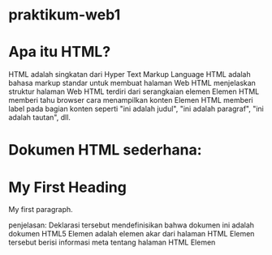 # praktikum-web1
# Apa itu HTML?
HTML adalah singkatan dari Hyper Text Markup Language
HTML adalah bahasa markup standar untuk membuat halaman Web
HTML menjelaskan struktur halaman Web
HTML terdiri dari serangkaian elemen
Elemen HTML memberi tahu browser cara menampilkan konten
Elemen HTML memberi label pada bagian konten seperti "ini adalah judul", "ini adalah paragraf", "ini adalah tautan", dll.
# Dokumen HTML sederhana:
  <!DOCTYPE html>
<html>
<head>
<title> Page Title </title>
</head>
<body>
<h1>My First Heading</h1>
<p>My first paragraph.</p>
</body>
</html>
  penjelasan:
Deklarasi tersebut <!DOCTYPE html>mendefinisikan bahwa dokumen ini adalah dokumen HTML5
Elemen <html>adalah elemen akar dari halaman HTML
Elemen tersebut <head>berisi informasi meta tentang halaman HTML
Elemen <title>menentukan judul untuk halaman HTML (yang ditampilkan di bilah judul browser atau di tab halaman)
Elemen <body>mendefinisikan badan dokumen, dan merupakan wadah untuk semua konten yang terlihat, seperti judul, paragraf, gambar, hyperlink, tabel, daftar, dll.
Elemen <h1>mendefinisikan judul besar
Elemen <p>mendefinisikan paragraf
  
# Apa itu Elemen HTML?
Elemen HTML ditentukan oleh tag awal, beberapa konten, dan tag akhir:
< tagname > Konten ada di sini... < /tagname >
Elemen HTML adalah segalanya mulai dari tag awal hingga tag akhir:
<h1> Judul Pertama Saya </h1>​​
< p > Paragraf pertama saya. < /p >
Elemen HTML dapat disarangkan (artinya elemen dapat berisi elemen lain).
Semua dokumen HTML terdiri dari elemen HTML bersarang.
Contoh berikut berisi empat elemen HTML ( <html>, <body>, <h1> dan <p>) 
Elemennya <html>adalah elemen root dan mendefinisikan keseluruhan dokumen HTML. Ini memiliki tag awal <html>dan tag akhir </html>.
Lalu, di dalam <html>elemen tersebut terdapat <body> elemen  
Elemen <body>mendefinisikan isi dokumen. Ini memiliki tag awal <body>dan tag akhir </body>.
Kemudian, di dalam <body>elemen tersebut terdapat dua elemen lainnya: <h1>dan <p>  
Elemen <h1>mendefinisikan judul. Ini memiliki tag awal <h1>dan tag akhir </h1>  
Elemen <p>mendefinisikan paragraf. Ini memiliki tag awal <p>dan tag akhir </p>  
Elemen HTML yang tidak memiliki konten disebut elemen kosong.
Tag <br>mendefinisikan jeda baris, dan merupakan elemen kosong tanpa tag penutup  
Tag HTML tidak membedakan huruf besar dan kecil: <P>artinya sama dengan <p>.
Standar HTML tidak memerlukan tag huruf kecil, tetapi direkomendasikan huruf kecil dalam HTML
  
 # Attributes HTML:
Semua elemen HTML dapat memiliki atribut
Atribut memberikan informasi tambahan tentang elemen
Atribut selalu ditentukan dalam tag awal
Atribut biasanya datang dalam pasangan nama/nilai seperti: name="value" 
Semua elemen HTML dapat memiliki atribut
Atribut hrefmenentukan <a>URL halaman yang dituju link tersebut
Atribut srcmenentukan <img>jalur ke gambar yang akan ditampilkan
Atribut widthdan heightmemberikan <img>informasi ukuran untuk gambar
Atribut altmenyediakan <img>teks alternatif untuk sebuah gambar
Atribut styledigunakan untuk menambahkan gaya ke suatu elemen, seperti warna, font, ukuran, dan lainnya
Atribut langtag <html>menyatakan bahasa halaman Web
Atribut titlemendefinisikan beberapa informasi tambahan tentang suatu elemen 

# Beberapa perintah di HTML:
  - Heading HTML
Heading HTML ditentukan dengan tag <h1>to <h6>.
<h1>mendefinisikan judul yang paling penting. <h6>mendefinisikan judul yang paling tidak penting
input:
<!DOCTYPE html>
<html>
<body>
<h1>This is heading 1</h1>
<h2>This is heading 2</h2>
<h3>This is heading 3</h3>
<h4>This is heading 4</h4>
<h5>This is heading 5</h5>
<h6>This is heading 6</h6>
</body>
</html>
output:
  - Paragraf HTML
Paragraf HTML didefinisikan dengan <p>tag
input:
<!DOCTYPE html>
<html>
<body>
<p>This is a paragraph.</p>
<p>This is another paragraph.</p>
</body>
</html>
output:
  - Link HTML
Link HTML ditentukan dengan <a>tag
Tujuan link ditentukan dalam hrefatribut. 
Atribut digunakan untuk memberikan informasi tambahan tentang elemen HTML.  
input:
<!DOCTYPE html>
<html>
<body>
<h2>HTML Links</h2>
<a href="https://www.w3schools.com">This is a link</a>
</body>
</html>
output:
  - gambar HTML
Gambar HTML ditentukan dengan <img>tag.
File sumber ( src), teks alternatif ( alt), width, dan heightdisediakan sebagai atribut
input:
<!DOCTYPE html>
<html>
<body>
<h2>HTML Images</h2>
<p>HTML images are defined with the img tag:</p>
<img src="w3schools.jpg" alt="W3Schools.com" width="104" height="142">
</body>
</html>
output:
